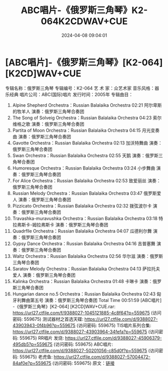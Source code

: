 ﻿---
title: ABC唱片-《俄罗斯三角琴》K2-064K2CDWAV+CUE
date: 2024-04-08 09:04:01
categories: 古典音乐、新世纪、纯音雅乐
tags: 纯音雅乐
---
# [ABC唱片]-《俄罗斯三角琴》[K2-064][K2CD]WAV+CUE

专辑名称：俄罗斯三角琴
专辑编号：K2-064
艺 术 家：众艺术家
音乐风格：器乐经典
唱片公司：ABC(国际)唱片
发行时间：2005年
专辑曲目：
01. Alpine Shepherd Orchestra：Russian Balalaika Orchestra
02:21
阿尔卑斯的牧羊人 演奏：俄罗斯三角琴合奏团
02. The Song of Solveig Orchestra：Russian Balalaika Orchestra
04:23
索尔维格之歌 演奏：俄罗斯三角琴合奏团
03. Partita of Moon Orchestra：Russian Balalaika Orchestra
04:15
月光变奏曲 演奏：俄罗斯三角琴合奏团
04. Gavotte Orchestra：Russian Balalaika Orchestra 02:13
加沃特舞曲 演奏：俄罗斯三角琴合奏团
05. Swan Orchestra：Russian Balalaika Orchestra 02:55
天鹅 演奏：俄罗斯三角琴合奏团
06. Humoresque Orchestra：Russian Balalaika Orchestra 03:24
小步舞曲 演奏：俄罗斯三角琴合奏团
07. For Alice Orchestra：Russian Balalaika Orchestra 02:53
致爱丽丝 演奏：俄罗斯三角琴合奏团
08. Russian Melody Orchestra：Russian Balalaika Orchestra
03:47
俄罗斯爱人 演奏：俄罗斯三角琴合奏团
09. Pizzicato Orchestra：Russian Balalaika Orchestra 02:32
拨弦波尔卡 演奏：俄罗斯三角琴合奏团
10. Travashka-muravushka Orchestra：Russian Balalaika Orchestra
03:18
特拉弗斯卡-姆拉弗斯卡 演奏：俄罗斯三角琴合奏团
11. Quadrflle Orchestra：Russian Balalaika Orchestra 04:07
瓜德利尔舞 演奏：俄罗斯三角琴合奏团
12. Gypsy Dance Orchestra：Russian Balalaika Orchestra 04:16
吉普塞舞 演奏：俄罗斯三角琴合奏团
13. Waltz Orchestra：Russian Balalaika Orchestra 02:56
华尔滋 演奏：俄罗斯三角琴合奏团
14. Saratov Melody Orchestra：Russian Balalaika Orchestra
04:13
萨拉托夫爱人 演奏：俄罗斯三角琴合奏团
15. Kalinka Orchestra：Russian Balalaika Orchestra 01:48
卡琳卡 演奏：俄罗斯三角琴合奏团
16. Hungarian dance no.5 Orchestra：Russian Balalaika Orchestra
02:43
匈牙利舞曲第五号 演奏：俄罗斯三角琴合奏团
Total Time 00:51:59
[ABC唱片] -《俄罗斯三角琴》[K2-064] [K2CD]WAV+CUE.rar: https://url27.ctfile.com/f/9388027-1045121885-4c8f64?p=559675
(访问密码: 559675)
测试器材之首选天碟: https://url27.ctfile.com/d/9388027-43903943-0f4b96?p=559675
(访问密码: 559675)
TIS唱片系列合集: https://url27.ctfile.com/d/9388027-43903964-34fefa?p=559675
(访问密码: 559675)
RR唱片 发烧: https://url27.ctfile.com/d/9388027-45906379-495db5?p=559675
(访问密码: 559675)
ABC唱片: https://url27.ctfile.com/d/9388027-50201056-c85d0f?p=559675
(访问密码: 559675)
老虎鱼: https://url27.ctfile.com/d/9388027-57004472-84af0e?p=559675
(访问密码: 559675)
原文：[链接](https://blog.sina.com.cn/s/blog_1647c7e760103151x.html)